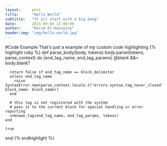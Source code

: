 ```yaml
---
layout:     post
title:      "Hello World"
subtitle:   "It all start with a big bang"
date:       2015-09-04 12:00:00
author:     "Karim El-Husseiny"
header-img: "img/hello-world.jpg"
---
```

#Code Example
That's just a example of my custom code highlighting
{% highlight ruby %}
  def parse_body(body, tokens)
    body.parse(tokens, parse_context) do |end_tag_name, end_tag_params|
      @blank &&= body.blank?

      return false if end_tag_name == block_delimiter
      unless end_tag_name
        raise SyntaxError.new(parse_context.locale.t("errors.syntax.tag_never_closed".freeze, block_name: block_name))
      end

      # this tag is not registered with the system
      # pass it to the current block for special handling or error reporting
      unknown_tag(end_tag_name, end_tag_params, tokens)
    end

    true
  end
{% endhighlight %}

